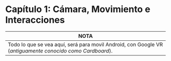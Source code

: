 # Capítulo 1: Cámara, Movimiento e Interacciones
| **NOTA** |
| --- |
| Todo lo que se vea aquí, será para movil Android, con Google VR (*antiguamente conocido como Cardboard*).